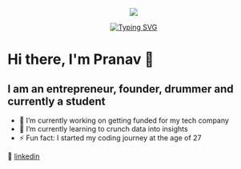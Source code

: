 <p align="center">
  <img src="https://media.giphy.com/media/13HgwGsXF0aiGY/giphy.gif">
</p>
<p align = "center">
  <a href="https://git.io/typing-svg">
    <img src="https://readme-typing-svg.demolab.com?font=Fira+Code&pause=1000&random=false&width=435&lines=Data+Science+%7C+Programming;AI+%7C+ML+%7C+Data+Visialization" alt="Typing SVG" />
  </a>
</p>


# Hi there, I'm Pranav 👋

## I am an entrepreneur, founder, drummer and currently a student


- 🔭 I’m currently working on getting funded for my tech company
- 🌱 I’m currently learning to crunch data into insights
- ⚡ Fun fact: I started my coding journey at the age of 27
  
👔 [linkedin][linkedin]



[twitter]: https://twitter.com/astroficboy
[instagram]: https://instagram.com/astroficboy
[linkedin]: https://www.linkedin.com/in/pranavwankhedkar/

